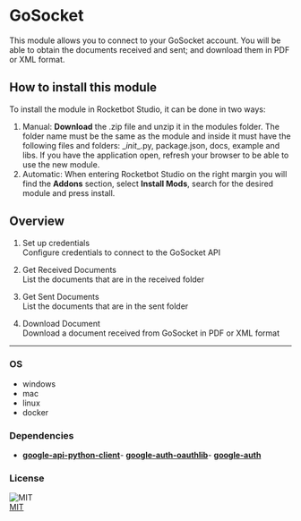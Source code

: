 



# GoSocket
  
This module allows you to connect to your GoSocket account. You will be able to obtain the documents received and sent; and download them in PDF or XML format.  


## How to install this module
  
To install the module in Rocketbot Studio, it can be done in two ways:
1. Manual: __Download__ the .zip file and unzip it in the modules folder. The folder name must be the same as the module and inside it must have the following files and folders: \__init__.py, package.json, docs, example and libs. If you have the application open, refresh your browser to be able to use the new module.
2. Automatic: When entering Rocketbot Studio on the right margin you will find the **Addons** section, select **Install Mods**, search for the desired module and press install.  


## Overview


1. Set up credentials  
Configure credentials to connect to the GoSocket API

2. Get Received Documents  
List the documents that are in the received folder

3. Get Sent Documents  
List the documents that are in the sent folder

4. Download Document  
Download a document received from GoSocket in PDF or XML format  




----
### OS

- windows
- mac
- linux
- docker

### Dependencies
- [**google-api-python-client**](https://pypi.org/project/google-api-python-client/)- [**google-auth-oauthlib**](https://pypi.org/project/google-auth-oauthlib/)- [**google-auth**](https://pypi.org/project/google-auth/)
### License
  
![MIT](https://camo.githubusercontent.com/107590fac8cbd65071396bb4d04040f76cde5bde/687474703a2f2f696d672e736869656c64732e696f2f3a6c6963656e73652d6d69742d626c75652e7376673f7374796c653d666c61742d737175617265)  
[MIT](http://opensource.org/licenses/mit-license.ph)